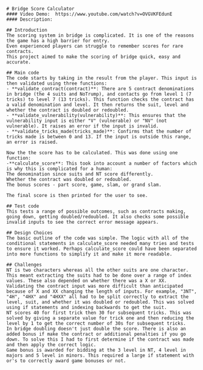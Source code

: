     # Bridge Score Calculator
    #### Video Demo:  https://www.youtube.com/watch?v=OVGVKFEdunE
    #### Description:

    ## Introduction
    The scoring system in bridge is complicated. It is one of the reasons the game has a high barrier for entry.
    Even experienced players can struggle to remember scores for rare contracts.
    This project aimed to make the scoring of bridge quick, easy and accurate.

    ## Main code
    The code starts by taking in the result from the player. This input is then validated using three functions:
    - **validate_contract(contract)**: There are 5 contract denominations in bridge (the 4 suits and NoTrump), and contacts go from level 1 (7 tricks) to level 7 (13 tricks). This function checks the contract has a valid denomination and level. It then returns the suit, level and whether the contract is doubled or redoubled.
    - **validate_vulnerability(vulnerability)**: This ensures that the vulnerability input is either "V" (vulnerable) or "NV" (not vulnerable). It raises an error if the input is invalid.
    - **validate_tricks_made(tricks_made)**: Confirms that the number of tricks made is between 0 and 13. If the input is outside this range, an error is raised.

    Now the the score has to be calculated. This was done using one function:
    -**calculate_score**: This took into account a number of factors which is why this is complicated for a human:
    The denomination since suits and NT score differently.
    Whether the contract was doubled or redoubled.
    The bonus scores - part score, game, slam, or grand slam.

    The final score is then printed for the user to see.

    ## Test code
    This tests a range of possible outcomes, such as contracts making, going down, getting doubled/redoubled. It also checks some possible invalid inputs to see the correct error message appears.

    ## Design Choices
    The basic outline of the code was simple. The logic with all of the conditional statements in calculate_score needed many tries and tests to ensure it worked. Perhaps calculate_score could have been separated into more functions to simplify it and make it more readable.

    ## Challenges
    NT is two characters whereas all the other suits are one character. This meant extracting the suits had to be done over a range of index values. These also depended on whether there was a X or XX.
    Validating the contract input was more difficult than anticipated because of X and XX changing the length of inputs. For example, "3NT", "4H", "4HX" and "4HXX" all had to be split correctly to extract the level, suit, and whether it was doubled or redoubled. This was solved using if statements and indexing backwards to get the suit.
    NT scores 40 for first trick then 30 for subsequent tricks. This was solved by giving a separate value for trick one and then reducing the level by 1 to get the correct number of 30s for subsequent tricks.
    In bridge doubling doesn't just double the score. There is also an added bonus if make the contract or additional penalties if you go down. To solve this I had to first determine if the contract was made and then apply the correct logic.
    Game bonus is awarded for bidding at the 3 level in NT, 4 level in majors and 5 level in minors. This required a large if statement with or's to correctly award game bonuses or not.





